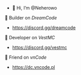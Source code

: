 - 👋 Hi, I’m @Neherowo



👑 Builder on *DreamCode*
- https://discord.gg/dreamcode

👑 Developer on *VestMC*
- https://discord.gg/vestmc

👑 Friend on *vnCode*
- https://dc.vncode.pl

